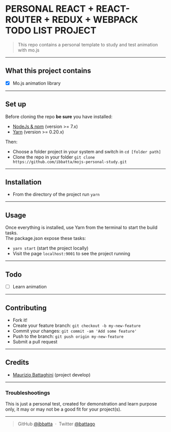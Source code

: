 # __PERSONAL REACT + REACT-ROUTER + REDUX + WEBPACK TODO LIST PROJECT__


>This repo contains a personal template to study and test animation with mo.js

---

## __What this project contains__

- [x] Mo.js animation library


---

## __Set up__

Before cloning the repo **be sure** you have installed:

* [NodeJs & npm](http://nodejs.org/download/) (version >= 7.x)
* [Yarn](https://yarnpkg.com/en/docs/install) (version >= 0.20.x)

Then:

- Choose a folder project in your system and switch in `cd [folder path]`
- Clone the repo in your folder `git clone https://github.com/ibbatta/mojs-personal-study.git`

---

## __Installation__

- From the directory of the project run `yarn`

---

## __Usage__

Once everything is installed, use Yarn from the terminal to start the build tasks.<br>
The package.json expose these tasks:

- `yarn start` (start the project locally)
- Visit the page `localhost:9001` to see the project running

---

## __Todo__

- [ ] Learn animation


---

## __Contributing__

- Fork it!
- Create your feature branch: `git checkout -b my-new-feature`
- Commit your changes: `git commit -am 'Add some feature'`
- Push to the branch: `git push origin my-new-feature`
- Submit a pull request

---


## __Credits__

- [Maurizio Battaghini](https://github.com/ibbatta) (project develop)


---


### __Troubleshootings__ ###

This is just a personal test, created for demonstration and learn purpose only, it may or may not be a good fit for your project(s).

---


> GitHub [@ibbatta](https://github.com/ibbatta) &nbsp;&middot;&nbsp;
> Twitter [@battago](https://twitter.com/battago)
